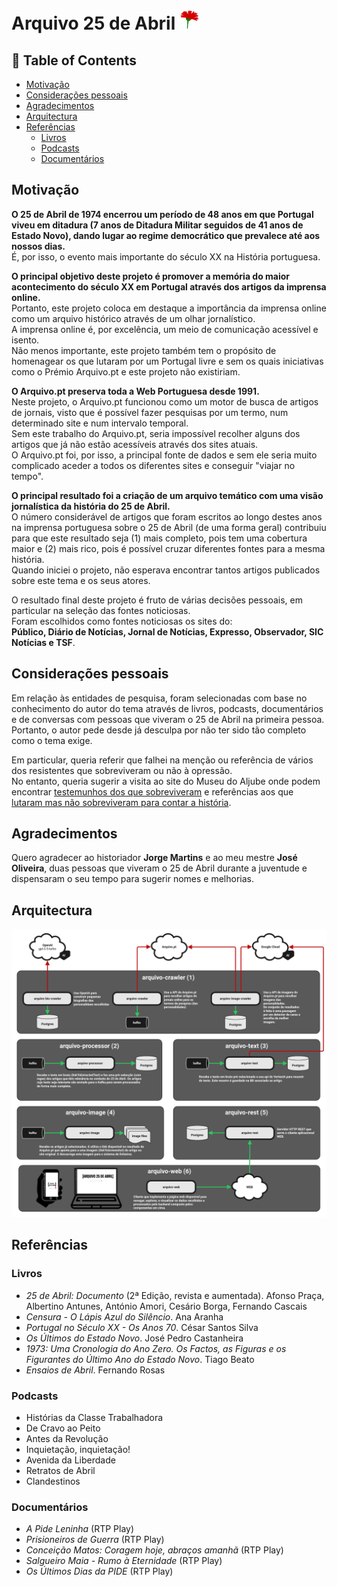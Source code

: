 # Arquivo 25 de Abril ![25 de Abril](./arquivo-web/public/favicon-32x32.png)

## 📌 Table of Contents
- [Motivação](#motivação)
- [Considerações pessoais](#considerações-pessoais)
- [Agradecimentos](#agradecimentos)
- [Arquitectura](#arquitectura)
- [Referências](#referências)
    - [Livros](#livros)
    - [Podcasts](#podcasts)
    - [Documentários](#documentários)

## Motivação

**O 25 de Abril de 1974 encerrou um período de 48 anos em que Portugal viveu em ditadura (7 anos de Ditadura Militar seguidos de 41 anos de Estado Novo), dando lugar ao regime democrático que prevalece até aos nossos dias.**  
É, por isso, o evento mais importante do século XX na História portuguesa.

**O principal objetivo deste projeto é promover a memória do maior acontecimento do século XX em Portugal através dos artigos da imprensa online.**  
Portanto, este projeto coloca em destaque a importância da imprensa online como um arquivo histórico através de um olhar jornalístico.  
A imprensa online é, por excelência, um meio de comunicação acessível e isento.  
Não menos importante, este projeto também tem o propósito de homenagear os que lutaram por um Portugal livre e sem os quais iniciativas como o Prémio Arquivo.pt e este projeto não existiriam.

**O Arquivo.pt preserva toda a Web Portuguesa desde 1991.**  
Neste projeto, o Arquivo.pt funcionou como um motor de busca de artigos de jornais, visto que é possível fazer pesquisas por um termo, num determinado site e num intervalo temporal.  
Sem este trabalho do Arquivo.pt, seria impossível recolher alguns dos artigos que já não estão acessíveis através dos sites atuais.  
O Arquivo.pt foi, por isso, a principal fonte de dados e sem ele seria muito complicado aceder a todos os diferentes sites e conseguir "viajar no tempo".

**O principal resultado foi a criação de um arquivo temático com uma visão jornalística da história do 25 de Abril.**  
O número considerável de artigos que foram escritos ao longo destes anos na imprensa portuguesa sobre o 25 de Abril (de uma forma geral) contribuiu para que este resultado seja (1) mais completo, pois tem uma cobertura maior e (2) mais rico, pois é possível cruzar diferentes fontes para a mesma história.  
Quando iniciei o projeto, não esperava encontrar tantos artigos publicados sobre este tema e os seus atores.

O resultado final deste projeto é fruto de várias decisões pessoais, em particular na seleção das fontes noticiosas.  
Foram escolhidos como fontes noticiosas os sites do:  
**Público, Diário de Notícias, Jornal de Notícias, Expresso, Observador, SIC Notícias e TSF**.

## Considerações pessoais

Em relação às entidades de pesquisa, foram selecionadas com base no conhecimento do autor do tema através de livros, podcasts, documentários e de conversas com pessoas que viveram o 25 de Abril na primeira pessoa.  
Portanto, o autor pede desde já desculpa por não ter sido tão completo como o tema exige.

Em particular, queria referir que falhei na menção ou referência de vários dos resistentes que sobreviveram ou não à opressão.  
No entanto, queria sugerir a visita ao site do Museu do Aljube onde podem encontrar [testemunhos dos que sobreviveram](https://www.museudoaljube.pt/centro-de-documentacao/testemunhos/) e referências aos que [lutaram mas não sobreviveram para contar a história](https://www.museudoaljube.pt/centro-de-documentacao/biografias/).

## Agradecimentos

Quero agradecer ao historiador **Jorge Martins** e ao meu mestre **José Oliveira**, duas pessoas que viveram o 25 de Abril durante a juventude e dispensaram o seu tempo para sugerir nomes e melhorias.

## Arquitectura 
![25 de Abril](./arquivo-web/public/arquitectura.png)

## Referências

### Livros
- *25 de Abril: Documento* (2ª Edição, revista e aumentada). Afonso Praça, Albertino Antunes, António Amori, Cesário Borga, Fernando Cascais
- *Censura - O Lápis Azul do Silêncio*. Ana Aranha
- *Portugal no Século XX - Os Anos 70*. César Santos Silva
- *Os Últimos do Estado Novo*. José Pedro Castanheira
- *1973: Uma Cronologia do Ano Zero. Os Factos, as Figuras e os Figurantes do Último Ano do Estado Novo*. Tiago Beato
- *Ensaios de Abril*. Fernando Rosas

### Podcasts
- Histórias da Classe Trabalhadora
- De Cravo ao Peito
- Antes da Revolução
- Inquietação, inquietação!
- Avenida da Liberdade
- Retratos de Abril
- Clandestinos

### Documentários
- *A Pide Leninha* (RTP Play)
- *Prisioneiros de Guerra* (RTP Play)
- *Conceição Matos: Coragem hoje, abraços amanhã* (RTP Play)
- *Salgueiro Maia - Rumo à Eternidade* (RTP Play)
- *Os Últimos Dias da PIDE* (RTP Play)
